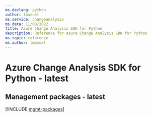 ```yaml
---
ms.devlang: python
author: lmazuel
ms.service: changeanalysis
ms.data: 11/08/2022
title: Azure Change Analysis SDK for Python
description: Reference for Azure Change Analysis SDK for Python
ms.topic: reference
ms.author: lmazuel
---
```

# Azure Change Analysis SDK for Python - latest

## Management packages - latest
[!INCLUDE [mgmt-packages](change-analysis-mgmt-index.md)]